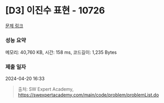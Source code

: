 # [D3] 이진수 표현 - 10726 

[문제 링크](https://swexpertacademy.com/main/code/problem/problemDetail.do?contestProbId=AXRSXf_a9qsDFAXS) 

### 성능 요약

메모리: 40,760 KB, 시간: 158 ms, 코드길이: 1,235 Bytes

### 제출 일자

2024-04-20 16:33



> 출처: SW Expert Academy, https://swexpertacademy.com/main/code/problem/problemList.do